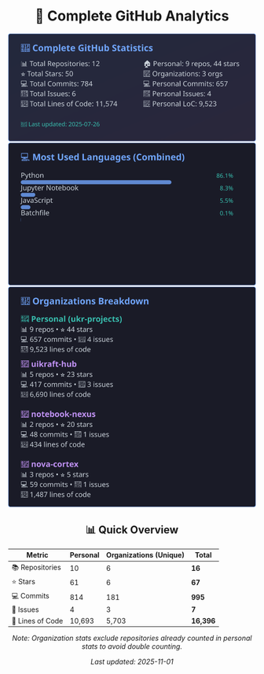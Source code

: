 <!-- GitHub Stats - Auto Generated -->
<div align="center">

# 🚀 Complete GitHub Analytics

![GitHub Stats](./assets/github-stats.svg)
![Languages](./assets/languages.svg)
![Organizations](./assets/organizations.svg)

## 📊 Quick Overview

| Metric | Personal | Organizations (Unique) | **Total** |
|--------|----------|------------------------|-----------|
| 📚 Repositories | 10 | 6 | **16** |
| ⭐ Stars | 61 | 6 | **67** |
| 💻 Commits | 814 | 181 | **995** |
| 🐛 Issues | 4 | 3 | **7** |
| 📏 Lines of Code | 10,693 | 5,703 | **16,396** |

*Note: Organization stats exclude repositories already counted in personal stats to avoid double counting.*

*Last updated: 2025-11-01*

</div>
<!-- End GitHub Stats -->